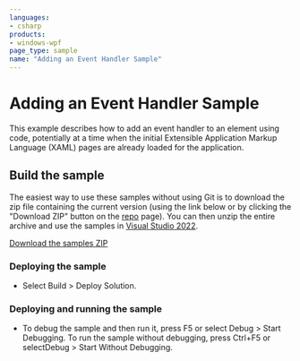 ```yaml
---
languages:
- csharp
products:
- windows-wpf
page_type: sample
name: "Adding an Event Handler Sample"
---
```


# Adding an Event Handler Sample
This example describes how to add an event handler to an element using code, potentially at a time when the initial Extensible Application Markup Language (XAML) pages are already loaded for the application.

## Build the sample
The easiest way to use these samples without using Git is to download the zip file containing the current version (using the link below or by clicking the "Download ZIP" button on the [repo](https://github.com/microsoft/WPF-Samples?tab=readme-ov-file) page). You can then unzip the entire archive and use the samples in [Visual Studio 2022](https://www.visualstudio.com/wpf-vs).

[Download the samples ZIP](../../archive/main.zip)

### Deploying the sample
- Select Build > Deploy Solution. 

### Deploying and running the sample
- To debug the sample and then run it, press F5 or select Debug >  Start Debugging. To run the sample without debugging, press Ctrl+F5 or selectDebug > Start Without Debugging. 


